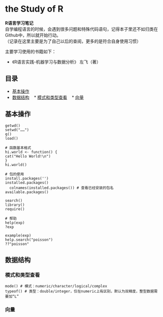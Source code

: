 # the Study of R

**R语言学习笔记**  
自学编程语言的时候，会遇到很多问题和特殊代码语句，记得本子里还不如归类在Github中，所以就开始行动。  
（记录在这里主要是为了自己以后的查阅，更多的是符合自身使用习惯）

主要学习使用的书籍如下：
* 《R语言实践-机器学习与数据分析》 左飞（著）

## 目录

* [基本操作](#基本操作)
* [数据结构](#数据结构)
    * [模式和类型查看](#模式和类型查看)
    * [向量](#向量)

## 基本操作

```
getwd()
setwd("……")
q()
load()
```

```
# 函数基本格式
hi.world <- function() {
cat("Hello World!\n")
}
hi.world()
```

```
# 包的使用
install.packages('')
installed.packages()
  colnames(installed.packages()) # 查看已经安装的包名
available.packages()

search()
library()
require()
```

```
# 帮助
help(exp)
?exp

example(exp)
help.search("poisson")
??"poisson"
```
## 数据结构

### 模式和类型查看

```
mode() # 模式：numeric/character/logical/complex
typeof() # 类型：double/integer，仅在numeric上有区别，默认为双精度，整型数据需要加“L”
```

### 向量

